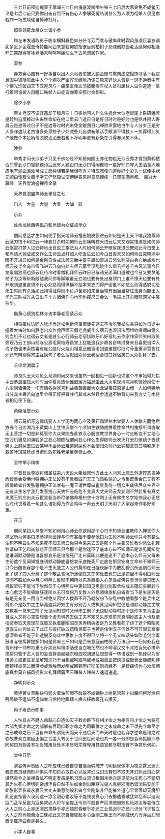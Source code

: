 <!-- { "loadSidebar": true } -->
　　三七日前释迦掩室于摩竭三七日内海底波斯嚼生铁三七日后大家笑龟不成鳖无论是七后七前只要你自奋自烈不有伤心人争解死冤结说甚么为人须为彻杀人须见血若作一场鬼戏徒自掉棒打月。

　　照空领葛龙泉众士请小参

　　梅花未发谩取影于临水横斜春色如分任寻芳而乘与傲岸此时霜风虽凛且喜参谒犹多近乡金堰更奇特能问西来意若何欲指彼庭前柏树子恐赚他缺齿老达磨何似相逢开口笑敲得寒冰煮活茶呵呵呵痛快么千古风流属作家。

　　室参

　　异方穿心国有一好事自以出人头地者忽被大鹏金翅鸟擒向虚空抛掷寻落下我震旦国中彼陡见此中人个个胸次严密浑无缝隙乃诧曰原来遮伙人皆是一窍不通者中有个眼光烁破四天下汉迎风与一痛掌直使血流披面疾奔杖人处叫屈杖人曰你道遮一掌打着阿谁彼人目瞪口呿杖人曰徒自仰寒空那讨金翅影。

　　除夕小参

　　百丈老汉不识好恶却于腊月三十日夜始问人作么生折合大似老鼠尾上系研锤若是趁狗迫墙掉过头来性命却在他口里云门道日日是好日时时是好时也是锦井限人寿昌云是遮等过日子不是遮等过时光未免金鎞刮目北禅欲烹露地白牛与人分岁正是穷人多诈遮队老古锥多处添些子少处减些儿自谓有杀活手眼消不得杖人一笑荐得此笑许他做个本色衲僧脱脱洒洒去若也不荐明年更有新条在引得春风笑不休。

　　晚参

　　举秀才问长沙弟子只见千佛名经不知居何国土亦化物也无沙云秀才曾到黄鹤楼否曰曾到沙曰崔颢题诗后还有人题否曰无沙曰得闲题取一篇好师曰岑大虫洒食大地皮毛有滴血落处可成甘蔗种族若是我但呼秀才待应喏便向道你好个彩头一试便中状元颂曰饱腹文章半字无俨然殿试便傅胪春风得意马蹄疾一日观花满帝都。
嘉兴大藏经　天界觉浪盛禅师全录


　　天界觉浪盛禅师全录卷之七

　　门人　大玺　大量　大臬　大汕　较

　　示众

　　处州龙泉西寺孤舟和尚请为众证戒示众

　　僧问悉达才生如何便手指天地师云撞出娘皮袋进云如何是天上天下唯我独尊师云磨刀恨不利进云一棒要打杀时如何师云忍痛叫苍天进云后来又观星悟道是如何师云驱雷打梦人进云特地出世说三乘法为人时如何师云开眼尿床进云既如此今日堂上和尚请大师证戒又作么生师云点灯照人吃饭进云如今白日青天又如何师云突晓涂中眼不开进云如何是金刚自性戒法师云胎中童子眉如雪进云恁么则洁白身心绝点埃也师云夜半金乌带雪飞进云飞向何处去师云草里汉乱跳作么僧云括苍千古风流事今日龙泉唱独高也师云且待冷时看僧礼拜师云昨日已与诸兄弟满口道破也今日又要梦笔杖子为汝等斩新敲磕我问你等脚跟谁无立地也要有处出身顶门上谁不撩天也要有处开眼到遮里直须不行心处路而得纵横不挂本来衣而得严密虽不如恁么而得透脱切忌未生时而有杀活如此持得证得则不负卢舍那如来当当常有因当当常住法身而能出入华光三昧戒光从口出与十方诸佛作心地印也挥尺云会么一毛端上开心眼梵网光中笑杂华。

　　偕黄心镜到松林寺访本静老宿请示众

　　相将策杖访同人猛虎当途松色新何事猎徒先逐去不令吃我杖头亲只如昨日途中撞着大虫时如何静老出众作虎声师云假老虎威作么宿云也须识法而惧始得师曰恁么则当机不让也宿云丈者是甚么心行师云老宿惜取牙爪好宿礼云作家作家师笑曰取笑旁观乃云工部山前与公眉毛厮结寿昌堂上犹能追我步趋各自转过身来且喜更自深入梅子熟也未索核喜有庞公腊月火烧山祖意还他香老到遮里搜尽旧时骨董重添雪夜红炉还有辨别得宾主互换句子者么宿拟出众师云老宿合取口好宿笑曰大众礼拜了去。

　　壬申龙湖垂示

　　师良久云大众见么龙湖和尚又来也虽然一回相见一回新也须道个不审始得乃拱手云恭启宝筏大师时当仲夏炎热伏惟趋居万福忍坐此大火宅现清凉月吹微妙风使十方尘刹诸佛及一切有情各得欢喜利益善哉善哉大众龙湖宝筏原是山僧一人如何特地自分宾主聻若向遮里会得正好把臂并行其或未然且参透遮不触背句来我方丈与木侍者相见便下座。

　　黄檗落堂示众

　　师云马祖开选佛场要人人学无为而心空及第石霜建枯木堂要人人休歇去而绝后方苏今日龙湖乃于黄檗山上立铁汉堂个个须如生铁铸成拼着性命共相挨拶所谓直取无上菩提一切是非莫管你大众果能办此铁汉心肠直教世界身心一时坐断岂不立地心空万机寝息如演若多之狂心顿歇哉僧问狂心作么生得歇师云吹灭灯去打破镜子去铁佛头上屙屎去进云某甲不会师云难道屙屎也不会僧归众师乃云钟楼念赞口喃喃床下栽菜叶斑斑猛虎当衢谁敢犯胜老坐赢黄檗山参。

　　室中举示梅李

　　举昔日世尊欲将诸圣往第六天说大集经敕他方此土人间天上魔王外道狞恶鬼神悉皆集会受佛付嘱拥护正法设有不赴者四门天王飞热铁输迫之令集既集会已无有不顺佛敕者各发弘誓拥护正法唯有一魔王谓世尊曰瞿昙我待一切众生成佛尽众生界空无有众生名字我乃发菩提心天衣怀云临危不变真大丈夫师云龙湖则不然若果有真丈夫魔王则应出众云瞿昙我当断尽诸佛命根扫空十方刹土无有佛生名字始快我心正恁么时代世尊着一句甚么语始得乃作金鸡叫一声云天明了天明了大家起来作事好珍重。

　　开示

　　僧问某初入禅堂不知如何用心师云你欲用那个心曰不知师云谁教你入禅堂你入禅室所为何事曰求参禅师云禅与你有甚相干要参他曰为生死不明师云你只今有甚么生死不明曰生不知来死不知去师云你只今来来去去是那个作主张又谁教你恁么礼拜参请曰正乞和尚慈悲开示师云只今那个是你迷不了底本心曰不知师云是谁见闻知觉是谁语默动静是谁喜怒哀乐是谁拖死尸走曰莫即此便是迷不了底本心么师云父母未生前遮个见闻知觉底语默动静底喜怒哀乐底拖死尸走底在那里安身立命曰不知师云只今日醒夜寐那个是不生灭底主人公曰莫即在日醒夜寐中为散乱昏沉所迷倒否师云死了烧了四大分离了遮个散乱昏沉所迷倒底又在何处去也曰正是遮里不得明白师云见闻不脱如水中月心境两亡谁彻不彻所以先圣直指人心见性成佛只贵当体便见因人机智迟钝不能当下脱然反于心境照应中更起知见思量分别取舍结成五蕴幻妄展转与本心愈远不能顿歇狂迷所以无可奈何乃复教人外息诸缘旋机自省看当下是生是灭是有是无亲见一回自当顿绝又因学人拨置不开乃就彼纷飞杂乱中教他看那个是兵中之将那个是奴中之主毕竟遮兵将奴主有分别否人或执此见闻知觉便是语默动静之主故又教看一念未生前了无见闻知觉时父母未生前了无语默动静时那个是你本来真主面目或人又将心空空想着个虚无境界去做工夫不知又失却现前天真明妙底主人也及至指彼参取天真现前底彼又执着能昭昭灵灵弄精魂者是乃又教看死了烧了遮个昭昭灵灵底又向何处去了此正与彼打破五蕴精灵窟子也若是伶俐汉子何处不可开眼其奈妄惑深重者不能于此透脱反向此中思惟卜度不得已又将一个无义味话头如吹毛剑涂毒鼓者与彼挥舞提撕如何是佛麻三斤如何是西来意庭前柏树子万法归一一归何处我在青州作一领布衫重七斤如此纵横杀活便当立地荡然也不唧溜汉又不肯拍盲死心拼命挨拶只管于古人言句妄自穿凿起疑东咀西咬胡思乱想忽得一转语或别一机锋以为省悟透关或更进言呈解知识乃于当机或呵或骂或棒或喝或正按傍提或敲骨出髓或知非而顿释或见过而深参或激触而发明或困顿而打彻虽则机缘不一是皆痛切为心汝须彻底真参莫自捕风捉影众礼拜师震声云赚杀人赚杀人速退速退。

　　净明刹示众

　　黄连苦甘草甜快将猛火着油煎醋不酸盐不咸猢狲上树尾常颠才拟腰间柯斧烂棋残局破不逢仙不逢仙幸自怜特地眼睛人换去枉教鼻孔去撩天。

　　丙子寿昌示职事

　　人性亘古不磨人命繇心自造如天子敕命臣下有相才命之为相有将才命之为将有六部九卿才命之为部卿有百司庶职才命之为司职惟才之未成命之未下须先立命至才之已成命之已下当自奉命所谓先天而天不违后天而奉天时是也若弃才逆命是谁之过欤故曹洞立君臣正偏之旨盖大有关于世间出世间法也共一各一分即是合尚狐疑耶参同契曰万物各有功当知用及处本末尽归宗尊卑用其语官骸尽职指臂不争其乐何如。

　　堂中开示

　　溪谷传声皆因人之呼应昧己者自惊自怪而魂魄齐飞明镜现像本为物之露呈迷头者自惑自疑而形神俱失不知自心取自心以故非幻成幻法若知不取无非幻则此自心常湛然矣今之坐禅昏乱不明定者虽是夙习现业流识根因未绝亦是见前为生死心不猛切耳为生死心若切则杂想浮昏自然不生如金刚出匣寒光逼人鬼魅邪魔悉皆消殒安能于此张形弄影哉永嘉云大丈夫秉慧剑般若锋兮金刚焰非但能摧外道心早曾落却天魔胆此正直指吾人现前遮一念金刚心也汝等不能顿发真心只去排遣昏散犹如乱军以追流寇而乱军反自为寇矣故必大将军全提正令则军威自严而流贼自败也秪如汝等尝侍立大人之前心上亦还凛然肃静乎亦还颓然昏散乎亦还三业孤迥乎亦还六识分飞乎暂立大人之前尚能惠汝三昧如此又况自能顿起本心金刚三昧王而不能威伏八万浮尘幻想哉复震声曰看是甚么。

　　示学人自看

